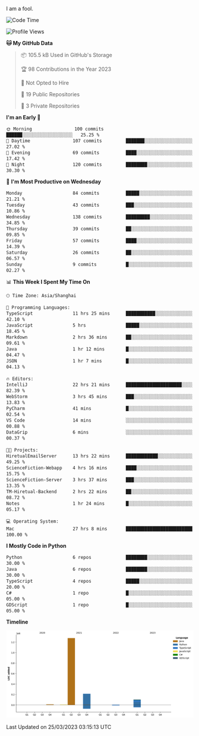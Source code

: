 I am a fool.

<!--START_SECTION:waka-->
![Code Time](http://img.shields.io/badge/Code%20Time-219%20hrs%207%20mins-blue)

![Profile Views](http://img.shields.io/badge/Profile%20Views-1-blue)

**🐱 My GitHub Data** 

> 📦 105.5 kB Used in GitHub's Storage 
 > 
> 🏆 98 Contributions in the Year 2023
 > 
> 🚫 Not Opted to Hire
 > 
> 📜 19 Public Repositories 
 > 
> 🔑 3 Private Repositories 
 > 
**I'm an Early 🐤** 

```text
🌞 Morning                100 commits         ██████░░░░░░░░░░░░░░░░░░░   25.25 % 
🌆 Daytime                107 commits         ███████░░░░░░░░░░░░░░░░░░   27.02 % 
🌃 Evening                69 commits          ████░░░░░░░░░░░░░░░░░░░░░   17.42 % 
🌙 Night                  120 commits         ████████░░░░░░░░░░░░░░░░░   30.30 % 
```
📅 **I'm Most Productive on Wednesday** 

```text
Monday                   84 commits          █████░░░░░░░░░░░░░░░░░░░░   21.21 % 
Tuesday                  43 commits          ███░░░░░░░░░░░░░░░░░░░░░░   10.86 % 
Wednesday                138 commits         █████████░░░░░░░░░░░░░░░░   34.85 % 
Thursday                 39 commits          ██░░░░░░░░░░░░░░░░░░░░░░░   09.85 % 
Friday                   57 commits          ████░░░░░░░░░░░░░░░░░░░░░   14.39 % 
Saturday                 26 commits          ██░░░░░░░░░░░░░░░░░░░░░░░   06.57 % 
Sunday                   9 commits           █░░░░░░░░░░░░░░░░░░░░░░░░   02.27 % 
```


📊 **This Week I Spent My Time On** 

```text
🕑︎ Time Zone: Asia/Shanghai

💬 Programming Languages: 
TypeScript               11 hrs 25 mins      ███████████░░░░░░░░░░░░░░   42.10 % 
JavaScript               5 hrs               █████░░░░░░░░░░░░░░░░░░░░   18.45 % 
Markdown                 2 hrs 36 mins       ██░░░░░░░░░░░░░░░░░░░░░░░   09.61 % 
Java                     1 hr 12 mins        █░░░░░░░░░░░░░░░░░░░░░░░░   04.47 % 
JSON                     1 hr 7 mins         █░░░░░░░░░░░░░░░░░░░░░░░░   04.13 % 

🔥 Editors: 
IntelliJ                 22 hrs 21 mins      █████████████████████░░░░   82.39 % 
WebStorm                 3 hrs 45 mins       ███░░░░░░░░░░░░░░░░░░░░░░   13.83 % 
PyCharm                  41 mins             █░░░░░░░░░░░░░░░░░░░░░░░░   02.54 % 
VS Code                  14 mins             ░░░░░░░░░░░░░░░░░░░░░░░░░   00.88 % 
DataGrip                 6 mins              ░░░░░░░░░░░░░░░░░░░░░░░░░   00.37 % 

🐱‍💻 Projects: 
HiretualEmailServer      13 hrs 22 mins      ████████████░░░░░░░░░░░░░   49.25 % 
ScienceFiction-Webapp    4 hrs 16 mins       ████░░░░░░░░░░░░░░░░░░░░░   15.75 % 
ScienceFiction-Server    3 hrs 37 mins       ███░░░░░░░░░░░░░░░░░░░░░░   13.35 % 
TM-Hiretual-Backend      2 hrs 22 mins       ██░░░░░░░░░░░░░░░░░░░░░░░   08.72 % 
Notes                    1 hr 24 mins        █░░░░░░░░░░░░░░░░░░░░░░░░   05.17 % 

💻 Operating System: 
Mac                      27 hrs 8 mins       █████████████████████████   100.00 % 
```

**I Mostly Code in Python** 

```text
Python                   6 repos             ████████░░░░░░░░░░░░░░░░░   30.00 % 
Java                     6 repos             ████████░░░░░░░░░░░░░░░░░   30.00 % 
TypeScript               4 repos             █████░░░░░░░░░░░░░░░░░░░░   20.00 % 
C#                       1 repo              █░░░░░░░░░░░░░░░░░░░░░░░░   05.00 % 
GDScript                 1 repo              █░░░░░░░░░░░░░░░░░░░░░░░░   05.00 % 
```



**Timeline**

![Lines of Code chart](https://raw.githubusercontent.com/VeejaLiu/VeejaLiu/master/assets/bar_graph.png)


 Last Updated on 25/03/2023 03:15:13 UTC
<!--END_SECTION:waka-->
